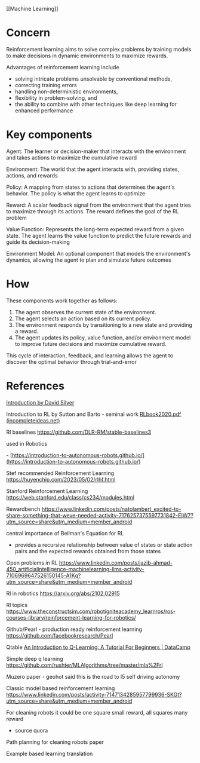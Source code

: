 [[Machine Learning]]
# Concern
Reinforcement learning aims to solve complex problems by training models to make decisions in dynamic environments to maximize rewards. 

Advantages of reinforcement learning include 
* solving intricate problems unsolvable by conventional methods, 
* correcting training errors
* handling non-deterministic environments, 
* flexibility in problem-solving, and 
* the ability to combine with other techniques like deep learning for enhanced performance

# Key components

Agent: The learner or decision-maker that interacts with the environment and takes actions to maximize the cumulative reward

Environment: The world that the agent interacts with, providing states, actions, and rewards

Policy: A mapping from states to actions that determines the agent's behavior. The policy is what the agent learns to optimize

Reward: A scalar feedback signal from the environment that the agent tries to maximize through its actions. The reward defines the goal of the RL problem

Value Function: Represents the long-term expected reward from a given state. The agent learns the value function to predict the future rewards and guide its decision-making

Environment Model: An optional component that models the environment's dynamics, allowing the agent to plan and simulate future outcomes

# How
These components work together as follows:
1. The agent observes the current state of the environment.
2. The agent selects an action based on its current policy.
3. The environment responds by transitioning to a new state and providing a reward.
4. The agent updates its policy, value function, and/or environment model to improve future decisions and maximize cumulative reward.

This cycle of interaction, feedback, and learning allows the agent to discover the optimal behavior through trial-and-error

# References

[Introduction by David Silver](https://youtube.com/playlist?list=PLqYmG7hTraZDM-OYHWgPebj2MfCFzFObQ&si=_v95K7g6UCToQ2eX)

Introduction to RL by Sutton and Barto - seminal work
[RLbook2020.pdf (incompleteideas.net)](http://incompleteideas.net/book/RLbook2020.pdf)

Rl baselines
https://github.com/DLR-RM/stable-baselines3

used in Robotics

- [https://introduction-to-autonomous-robots.github.io/](https://introduction-to-autonomous-robots.github.io/)

Stef recommended Reinforcement Learning
https://huyenchip.com/2023/05/02/rlhf.html

Stanford Reinforcement Learning
https://web.stanford.edu/class/cs234/modules.html

Rewardbench
https://www.linkedin.com/posts/natolambert_excited-to-share-something-that-weve-needed-activity-7176257375597731842-EIW7?utm_source=share&utm_medium=member_android

central importance of Bellman's Equation for RL
- provides a recursive relationship between value of states or state action pairs and the expected rewards obtained from those states

Open problems in RL
https://www.linkedin.com/posts/jazib-ahmad-450_artificialintelligence-machinelearning-llms-activity-7106969647526150145-A1Kq?utm_source=share&utm_medium=member_android

Rl in robotics
https://arxiv.org/abs/2102.02915

Rl topics
https://www.theconstructsim.com/robotigniteacademy_learnros/ros-courses-library/reinforcement-learning-for-robotics/

Github/Pearl - production ready reinforcement learning
https://github.com/facebookresearch/Pearl

Qtable
[An Introduction to Q-Learning: A Tutorial For Beginners | DataCamp](https://www.datacamp.com/tutorial/introduction-q-learning-beginner-tutorial)

Simple deep q learning
https://github.com/rushter/MLAlgorithms/tree/master/mla%2Frl

Muzero paper - geohot said this is the road to l5 self driving autonomy

Classic model based reinforcement learning
https://www.linkedin.com/posts/activity-7147134285957799936-SKGt?utm_source=share&utm_medium=member_android

For cleaning robots it could be one square small reward, all squares many reward
- source quora

Path planning for cleaning robots paper

Example based learning translation